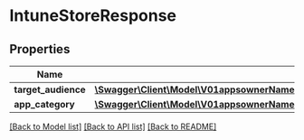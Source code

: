 # IntuneStoreResponse

## Properties
Name | Type | Description | Notes
------------ | ------------- | ------------- | -------------
**target_audience** | [**\Swagger\Client\Model\V01appsownerNameappNamedistributionStoresIntuneDetailsTargetAudience**](V01appsownerNameappNamedistributionStoresIntuneDetailsTargetAudience.md) |  | [optional] 
**app_category** | [**\Swagger\Client\Model\V01appsownerNameappNamedistributionStoresIntuneDetailsAppCategory**](V01appsownerNameappNamedistributionStoresIntuneDetailsAppCategory.md) |  | [optional] 

[[Back to Model list]](../README.md#documentation-for-models) [[Back to API list]](../README.md#documentation-for-api-endpoints) [[Back to README]](../README.md)


